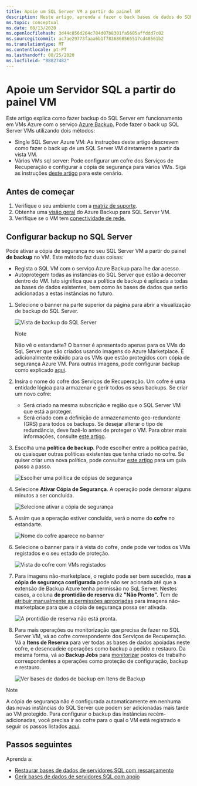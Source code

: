 ```yaml
---
title: Apoie um SQL Server VM a partir do painel VM
description: Neste artigo, aprenda a fazer o back bases de dados do SQL Server em máquinas virtuais Azure a partir do painel VM.
ms.topic: conceptual
ms.date: 08/13/2020
ms.openlocfilehash: 3d44c856d264c784d07b8301fa5605affddd7c02
ms.sourcegitcommit: ac7ae29773faaa6b1f7836868565517cd48561b2
ms.translationtype: MT
ms.contentlocale: pt-PT
ms.lasthandoff: 08/25/2020
ms.locfileid: "88827482"
---
```

# <a name="back-up-a-sql-server-from-the-vm-pane"></a>Apoie um Servidor SQL a partir do painel VM

Este artigo explica como fazer backup do SQL Server em funcionamento em VMs Azure com o serviço [Azure Backup.](backup-overview.md) Pode fazer o back up SQL Server VMs utilizando dois métodos:

- Single SQL Server Azure VM: As instruções deste artigo descrevem como fazer o back up de um SQL Server VM diretamente a partir da vista VM.
- Vários VMs sql server: Pode configurar um cofre dos Serviços de Recuperação e configurar a cópia de segurança para vários VMs. Siga as instruções [deste artigo](backup-sql-server-database-azure-vms.md) para este cenário.

## <a name="before-you-start"></a>Antes de começar

1. Verifique o seu ambiente com a [matriz de suporte](sql-support-matrix.md).
2. Obtenha uma [visão geral](backup-azure-sql-database.md) do Azure Backup para SQL Server VM.
3. Verifique se o VM tem [conectividade de rede.](backup-sql-server-database-azure-vms.md#establish-network-connectivity)

## <a name="configure-backup-on-the-sql-server"></a>Configurar backup no SQL Server

Pode ativar a cópia de segurança no seu SQL Server VM a partir do painel **de backup** no VM. Este método faz duas coisas:

- Regista o SQL VM com o serviço Azure Backup para lhe dar acesso.
- Autoprotegem todas as instâncias do SQL Server que estão a decorrer dentro do VM. Isto significa que a política de backup é aplicada a todas as bases de dados existentes, bem como às bases de dados que serão adicionadas a estas instâncias no futuro.

1. Selecione o banner na parte superior da página para abrir a visualização de backup do SQL Server.

    ![Vista de backup do SQL Server](./media/backup-sql-server-vm-from-vm-pane/sql-server-backup-view.png)

    >[!NOTE]
    >Não vê o estandarte? O banner é apresentado apenas para os VMs do SqL Server que são criados usando imagens do Azure Marketplace. É adicionalmente exibido para os VMs que estão protegidos com cópia de segurança Azure VM. Para outras imagens, pode configurar backup como explicado [aqui](backup-sql-server-database-azure-vms.md).

2. Insira o nome do cofre dos Serviços de Recuperação. Um cofre é uma entidade lógica para armazenar e gerir todos os seus backups. Se criar um novo cofre:

    - Será criado na mesma subscrição e região que o SQL Server VM que está a proteger.
    - Será criado com a definição de armazenamento geo-redundante (GRS) para todos os backups. Se desejar alterar o tipo de redundância, deve fazê-lo antes de proteger o VM. Para obter mais informações, consulte [este artigo](backup-create-rs-vault.md#set-storage-redundancy).

3. Escolha uma **política de backup**. Pode escolher entre a política padrão, ou quaisquer outras políticas existentes que tenha criado no cofre. Se quiser criar uma nova política, pode consultar [este artigo](backup-sql-server-database-azure-vms.md#create-a-backup-policy) para um guia passo a passo.

    ![Escolher uma política de cópias de segurança](./media/backup-sql-server-vm-from-vm-pane/backup-policy.png)

4. Selecione **Ativar Cópia de Segurança**. A operação pode demorar alguns minutos a ser concluída.

    ![Selecione ativar a cópia de segurança](./media/backup-sql-server-vm-from-vm-pane/enable-backup.png)

5. Assim que a operação estiver concluída, verá o nome do **cofre** no estandarte.

    ![Nome do cofre aparece no banner](./media/backup-sql-server-vm-from-vm-pane/vault-name.png)

6. Selecione o banner para ir à vista do cofre, onde pode ver todos os VMs registados e o seu estado de proteção.

    ![Vista do cofre com VMs registados](./media/backup-sql-server-vm-from-vm-pane/vault-view.png)

7. Para imagens não-marketplace, o registo pode ser bem sucedido, mas **a cópia de segurança configurada** pode não ser acionada até que a extensão de Backup Azure tenha permissão no SqL Server. Nestes casos, a coluna **de prontidão de reserva** diz **"Não Pronto".** Tem de [atribuir manualmente as permissões apropriadas](backup-azure-sql-database.md#set-vm-permissions) para imagens não-marketplace para que a cópia de segurança possa ser ativada.

    ![A prontidão de reserva não está pronta.](./media/backup-sql-server-vm-from-vm-pane/backup-readiness-not-ready.png)

8. Para mais operações ou monitorização que precisa de fazer no SQL Server VM, vá ao cofre correspondente dos Serviços de Recuperação. Vá a **Itens de Reserva** para ver todas as bases de dados apoiadas neste cofre, e desencadeie operações como backup a pedido e restauro. Da mesma forma, vá ao **Backup Jobs** para [monitorizar](manage-monitor-sql-database-backup.md) postos de trabalho correspondentes a operações como proteção de configuração, backup e restauro.

    ![Ver bases de dados de backup em Itens de Backup](./media/backup-sql-server-vm-from-vm-pane/backup-items.png)

>[!NOTE]
>A cópia de segurança não é configurada automaticamente em nenhuma das novas instâncias do SQL Server que podem ser adicionadas mais tarde ao VM protegido. Para configurar o backup das instâncias recém-adicionadas, você precisa ir ao cofre para o qual o VM está registrado e seguir os passos listados [aqui](backup-sql-server-database-azure-vms.md).

## <a name="next-steps"></a>Passos seguintes

Aprenda a:

- [Restaurar bases de dados de servidores SQL com ressarçamento](restore-sql-database-azure-vm.md)
- [Gerir bases de dados de servidores SQL com apoio](manage-monitor-sql-database-backup.md)
